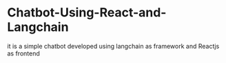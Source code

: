 # Chatbot-Using-React-and-Langchain
it is a simple chatbot developed using langchain as framework and Reactjs as frontend
